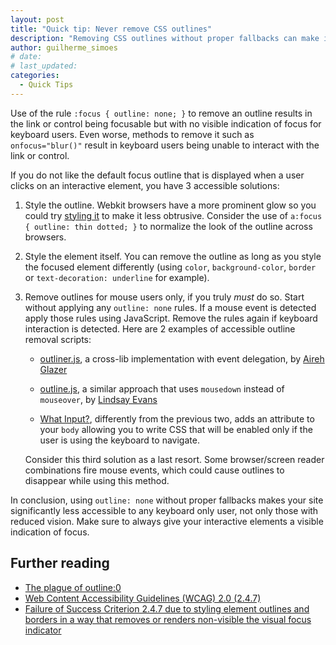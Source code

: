 ```yaml
---
layout: post
title: "Quick tip: Never remove CSS outlines"
description: "Removing CSS outlines without proper fallbacks can make it impossible to navigate your site with a keyboard."
author: guilherme_simoes
# date:
# last_updated:
categories:
  - Quick Tips
---
```

Use of the rule `:focus { outline: none; }` to remove an outline results in the link or control being focusable but with no visible indication of focus for keyboard users. Even worse, methods to remove it such as `onfocus="blur()"` result in keyboard users being unable to interact with the link or control.

If you do not like the default focus outline that is displayed when a user clicks on an interactive element, you have 3 accessible solutions:

1. Style the outline. Webkit browsers have a more prominent glow so you could try [styling it](https://developer.mozilla.org/en-US/docs/CSS/outline) to make it less obtrusive. Consider the use of `a:focus { outline: thin dotted; }` to normalize the look of the outline across browsers.

2. Style the element itself. You can remove the outline as long as you style the focused element differently (using `color`, `background-color`, `border` or `text-decoration: underline` for example).

3. Remove outlines for mouse users only, if you truly *must* do so. Start without applying any `outline: none` rules. If a mouse event is detected apply those rules using JavaScript. Remove the rules again if keyboard interaction is detected. Here are 2 examples of accessible outline removal scripts:

    * [outliner.js](https://gist.github.com/2470777), a cross-lib implementation with event delegation, by [Aireh Glazer](https://twitter.com/#!/arglazer)

    * [outline.js](https://github.com/lindsayevans/outline.js), a similar approach that uses `mousedown` instead of `mouseover`, by [Lindsay Evans](https://twitter.com/lindsayevans/)

    * [What Input?](https://github.com/ten1seven/what-input), differently from the previous two, adds an attribute to your `body` allowing you to write CSS that will be enabled only if the user is using the keyboard to navigate.

    Consider this third solution as a last resort. Some browser/screen reader combinations fire mouse events, which could cause outlines to disappear while using this method.

In conclusion, using `outline: none` without proper fallbacks makes your site significantly less accessible to any keyboard only user, not only those with reduced vision. Make sure to always give your interactive elements a visible indication of focus.

## Further reading
- [The plague of outline:0](https://webaim.org/blog/plague-of-outline-0/)
- [Web Content Accessibility Guidelines (WCAG) 2.0 (2.4.7)](https://www.w3.org/TR/2008/REC-WCAG20-20081211/#navigation-mechanisms-focus-visible)
- [Failure of Success Criterion 2.4.7 due to styling element outlines and borders in a way that removes or renders non-visible the visual focus indicator](https://www.w3.org/TR/2008/NOTE-WCAG20-TECHS-20081211/F78)
